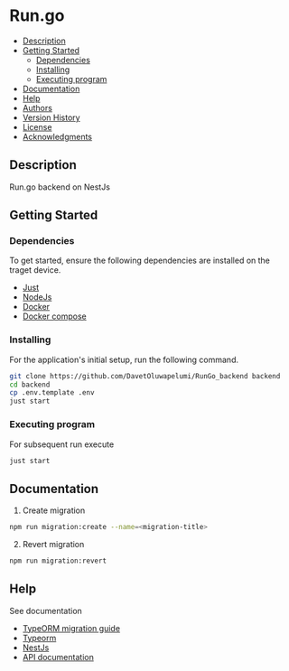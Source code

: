 # Run.go

- [Description](#description)
- [Getting Started](#getting-started)
  - [Dependencies](#dependencies)
  - [Installing](#installing)
  - [Executing program](#executing-program)
- [Documentation](#documentation)
- [Help](#help)
- [Authors](#authors)
- [Version History](#version-history)
- [License](#license)
- [Acknowledgments](#acknowledgments)

## Description

Run.go backend on NestJs

## Getting Started

### Dependencies

To get started, ensure the following dependencies are installed on the traget
device.

- [Just](https://just.systems)
- [NodeJs](https://nodejs.org)
- [Docker](https://docker.com)
- [Docker compose](https://docs.docker.com/compose/)

### Installing

For the application's initial setup, run the following command.

```sh
git clone https://github.com/DavetOluwapelumi/RunGo_backend backend
cd backend 
cp .env.template .env
just start
```

### Executing program

For subsequent run execute

```sh
just start
```

## Documentation

1. Create migration

```sh
npm run migration:create --name=<migration-title>
```

2. Revert migration

```sh
npm run migration:revert
```

## Help

See documentation

- [TypeORM migration guide](https://github.com/typeorm/typeorm/blob/master/docs/migrations.md)
- [Typeorm](https://typeorm.io)
- [NestJs](https://nestjs.com)
- [API documentation](https://documenter.getpostman.com/view/18058225/2sAYdhHpNK)
